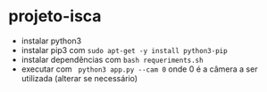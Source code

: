 # projeto-isca

- instalar python3
- instalar pip3 com ``` sudo apt-get -y install python3-pip ```
- instalar dependências com ``` bash requeriments.sh ``` 
- executar com ``` python3 app.py --cam 0``` onde 0 é a câmera a ser utilizada (alterar se necessário)
